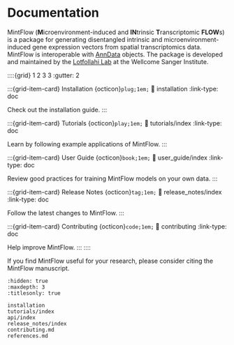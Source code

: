# Documentation

MintFlow (**M**icroenvironment-induced and **IN**trinsic **T**ranscriptomic **FLOW**s) is a package for generating disentangled intrinsic and microenvironment-induced gene expression vectors from spatial transcriptomics data. MintFlow is interoperable with [AnnData](https://anndata.readthedocs.io/en/latest/) objects.
The package is developed and maintained by the [Lotfollahi Lab](https://github.com/Lotfollahi-lab) at the Wellcome Sanger Institute.

::::{grid} 1 2 3 3
:gutter: 2

:::{grid-item-card} Installation {octicon}`plug;1em;`
:link: installation
:link-type: doc

Check out the installation guide.
:::


:::{grid-item-card} Tutorials {octicon}`play;1em;`
:link: tutorials/index
:link-type: doc

Learn by following example applications of MintFlow.
:::

:::{grid-item-card} User Guide {octicon}`book;1em;`
:link: user_guide/index
:link-type: doc

Review good practices for training MintFlow models on your own data.
:::


:::{grid-item-card} Release Notes {octicon}`tag;1em;`
:link: release_notes/index
:link-type: doc

Follow the latest changes to MintFlow.
:::

:::{grid-item-card} Contributing {octicon}`code;1em;`
:link: contributing
:link-type: doc

Help improve MintFlow.
:::
::::

If you find MintFlow useful for your research, please consider citing the MintFlow manuscript.

```{toctree}
:hidden: true
:maxdepth: 3
:titlesonly: true

installation
tutorials/index
api/index
release_notes/index
contributing.md
references.md
```
